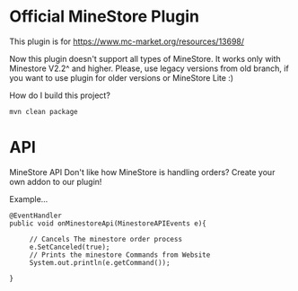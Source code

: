 # Official MineStore Plugin


This plugin is for https://www.mc-market.org/resources/13698/


Now this plugin doesn't support all types of MineStore. It works only with Minestore V2.2^ and higher. Please, use legacy versions from old branch, if you want to use plugin for older versions or MineStore Lite :)


How do I build this project?

```
mvn clean package
```

# API
MineStore API 
Don't like how MineStore is handling orders?
Create your own addon to our plugin!

Example...



    @EventHandler
    public void onMinestoreApi(MinestoreAPIEvents e){
   
         // Cancels The minestore order process
         e.SetCanceled(true);
         // Prints the minestore Commands from Website
         System.out.println(e.getCommand());
        
    }

